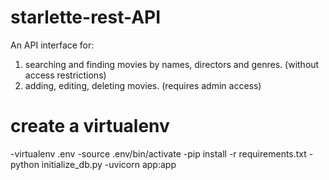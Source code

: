# starlette-rest-API

An API interface for:
 1. searching and finding movies by names, directors and genres. (without access restrictions)
 2. adding, editing, deleting movies. (requires admin access)
 

# create a virtualenv 
-virtualenv .env
-source .env/bin/activate
-pip install -r requirements.txt
-python initialize_db.py
-uvicorn app:app


 
